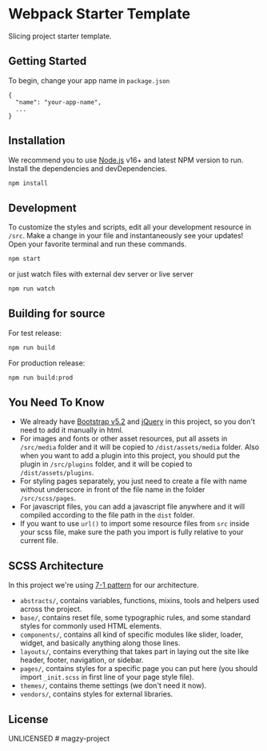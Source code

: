 # Webpack Starter Template

Slicing project starter template.

## Getting Started

To begin, change your app name in `package.json`

```
{
  "name": "your-app-name",
  ...
}
```

## Installation

We recommend you to use [Node.js](https://nodejs.org/) v16+ and latest NPM version to run.
Install the dependencies and devDependencies.

```sh
npm install
```

## Development

To customize the styles and scripts, edit all your development resource in `/src`.
Make a change in your file and instantaneously see your updates!
Open your favorite terminal and run these commands.

```sh
npm start
```

or just watch files with external dev server or live server

```sh
npm run watch
```

## Building for source

For test release:

```sh
npm run build
```

For production release:

```sh
npm run build:prod
```

## You Need To Know

- We already have [Bootstrap v5.2](https://getbootstrap.com/) and [jQuery](https://jquery.com/) in this project, so you don't need to add it manually in html.
- For images and fonts or other asset resources, put all assets in `/src/media` folder and it will be copied to `/dist/assets/media` folder. Also when you want to add a plugin into this project, you should put the plugin in `/src/plugins` folder, and it will be copied to `/dist/assets/plugins`.
- For styling pages separately, you just need to create a file with name without underscore in front of the file name in the folder `/src/scss/pages`.
- For javascript files, you can add a javascript file anywhere and it will compiled according to the file path in the `dist` folder.
- If you want to use `url()` to import some resource files from `src` inside your scss file, make sure the path you import is fully relative to your current file.

## SCSS Architecture

In this project we're using [7-1 pattern](https://sass-guidelin.es/#the-7-1-pattern) for our architecture.

- `abstracts/`, contains variables, functions, mixins, tools and helpers used across the project.
- `base/`, contains reset file, some typographic rules, and some standard styles for commonly used HTML elements.
- `components/`, contains all kind of specific modules like slider, loader, widget, and basically anything along those lines.
- `layouts/`, contains everything that takes part in laying out the site like header, footer, navigation, or sidebar.
- `pages/`, contains styles for a specific page you can put here (you should import `_init.scss` in first line of your page style file).
- `themes/`, contains theme settings (we don't need it now).
- `vendors/`, contains styles for external libraries.

## License

UNLICENSED
#   m a g z y - p r o j e c t  
 